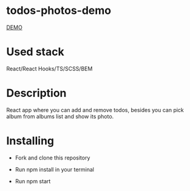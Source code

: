 # todos-photos-demo
  [DEMO](https://danylolipar.github.io/todos-photos-demo/)
# Used stack
  React/React Hooks/TS/SCSS/BEM
# Description
  React app where you can add and remove todos, besides you can pick album from albums list and show its photo.
# Installing
 - Fork and clone this repository

 - Run npm install in your terminal

 - Run npm start